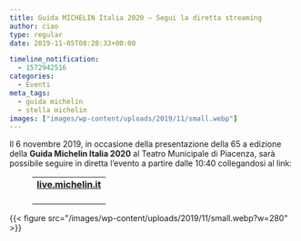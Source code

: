 ```yaml
---
title: Guida MICHELIN Italia 2020 – Segui la diretta streaming
author: ciao
type: regular
date: 2019-11-05T08:28:33+00:00

timeline_notification:
  - 1572942516
categories:
  - Eventi
meta_tags:
  - guida michelin
  - stella michelin
images: ["images/wp-content/uploads/2019/11/small.webp"]
---
```

Il 6 novembre 2019, in occasione della presentazione della 65 a edizione della **Guida Michelin Italia 2020** al Teatro Municipale di Piacenza, sarà possibile seguire in diretta l’evento a partire dalle 10:40 collegandosi al link:<figure class="wp-block-table aligncenter">

<table class="">
  <tr>
    <td>
      <a rel="noreferrer noopener" href="http://lulop.com/proxy/375NCTbQYpCxPOgtymnp3thG3VZWvDvBn7ANAphP/aHR0cHM6Ly9saXZlLm1pY2hlbGluLml0Lw==" target="_blank"><strong>live.michelin.it</strong></a><br /><br />
    </td>
  </tr>
</table></figure> 


{{< figure src="/images/wp-content/uploads/2019/11/small.webp?w=280" >}}
